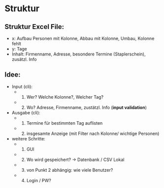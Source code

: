 # Struktur
## Struktur Excel File:
- x: Aufbau Personen mit Kolonne, Abbau mit Kolonne, Umbau, Kolonne fehlt
- y: Tage 
- Inhalt: Firmenname, Adresse, besondere Termine (Staplerschein), zusätzl. Info

## Idee:
- Input (cli): 
    - 1. Wer? Welche Kolonne?, Welcher Tag? 
    - 2. Wo? Adresse, Firmenname, zustätzl. Info (**input validation**)
- Ausgabe (cli):
    - 1. Termine für bestimmten Tag auflisten
    - 2. insgesamte Anzeige (mit Filter nach Kolonne/ wichtige Personen)
- weitere Schritte:
    - 1. GUI
    - 2. Wo wird gespeichert? -> Datenbank / CSV Lokal
    - 3. von Punkt 2 abhängig: wie viele Benutzer?
    - 4. Login / PW?
    